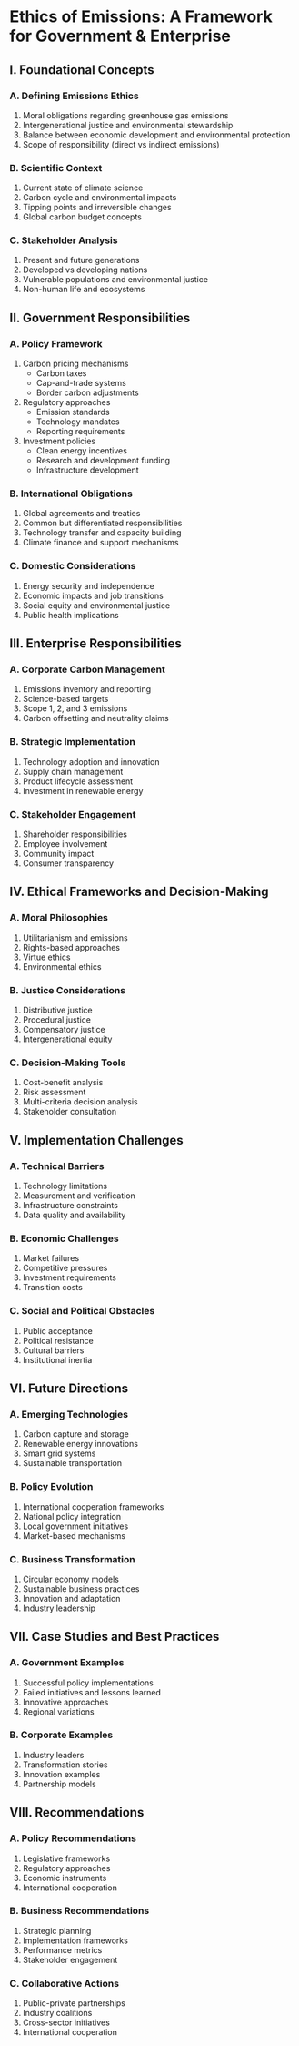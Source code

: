 # Ethics of Emissions: A Framework for Government & Enterprise

## I. Foundational Concepts

### A. Defining Emissions Ethics

1. Moral obligations regarding greenhouse gas emissions
2. Intergenerational justice and environmental stewardship
3. Balance between economic development and environmental protection
4. Scope of responsibility (direct vs indirect emissions)

### B. Scientific Context

1. Current state of climate science
2. Carbon cycle and environmental impacts
3. Tipping points and irreversible changes
4. Global carbon budget concepts

### C. Stakeholder Analysis

1. Present and future generations
2. Developed vs developing nations
3. Vulnerable populations and environmental justice
4. Non-human life and ecosystems

## II. Government Responsibilities

### A. Policy Framework

1. Carbon pricing mechanisms
   - Carbon taxes
   - Cap-and-trade systems
   - Border carbon adjustments
2. Regulatory approaches
   - Emission standards
   - Technology mandates
   - Reporting requirements
3. Investment policies
   - Clean energy incentives
   - Research and development funding
   - Infrastructure development

### B. International Obligations

1. Global agreements and treaties
2. Common but differentiated responsibilities
3. Technology transfer and capacity building
4. Climate finance and support mechanisms

### C. Domestic Considerations

1. Energy security and independence
2. Economic impacts and job transitions
3. Social equity and environmental justice
4. Public health implications

## III. Enterprise Responsibilities

### A. Corporate Carbon Management

1. Emissions inventory and reporting
2. Science-based targets
3. Scope 1, 2, and 3 emissions
4. Carbon offsetting and neutrality claims

### B. Strategic Implementation

1. Technology adoption and innovation
2. Supply chain management
3. Product lifecycle assessment
4. Investment in renewable energy

### C. Stakeholder Engagement

1. Shareholder responsibilities
2. Employee involvement
3. Community impact
4. Consumer transparency

## IV. Ethical Frameworks and Decision-Making

### A. Moral Philosophies

1. Utilitarianism and emissions
2. Rights-based approaches
3. Virtue ethics
4. Environmental ethics

### B. Justice Considerations

1. Distributive justice
2. Procedural justice
3. Compensatory justice
4. Intergenerational equity

### C. Decision-Making Tools

1. Cost-benefit analysis
2. Risk assessment
3. Multi-criteria decision analysis
4. Stakeholder consultation

## V. Implementation Challenges

### A. Technical Barriers

1. Technology limitations
2. Measurement and verification
3. Infrastructure constraints
4. Data quality and availability

### B. Economic Challenges

1. Market failures
2. Competitive pressures
3. Investment requirements
4. Transition costs

### C. Social and Political Obstacles

1. Public acceptance
2. Political resistance
3. Cultural barriers
4. Institutional inertia

## VI. Future Directions

### A. Emerging Technologies

1. Carbon capture and storage
2. Renewable energy innovations
3. Smart grid systems
4. Sustainable transportation

### B. Policy Evolution

1. International cooperation frameworks
2. National policy integration
3. Local government initiatives
4. Market-based mechanisms

### C. Business Transformation

1. Circular economy models
2. Sustainable business practices
3. Innovation and adaptation
4. Industry leadership

## VII. Case Studies and Best Practices

### A. Government Examples

1. Successful policy implementations
2. Failed initiatives and lessons learned
3. Innovative approaches
4. Regional variations

### B. Corporate Examples

1. Industry leaders
2. Transformation stories
3. Innovation examples
4. Partnership models

## VIII. Recommendations

### A. Policy Recommendations

1. Legislative frameworks
2. Regulatory approaches
3. Economic instruments
4. International cooperation

### B. Business Recommendations

1. Strategic planning
2. Implementation frameworks
3. Performance metrics
4. Stakeholder engagement

### C. Collaborative Actions

1. Public-private partnerships
2. Industry coalitions
3. Cross-sector initiatives
4. International cooperation